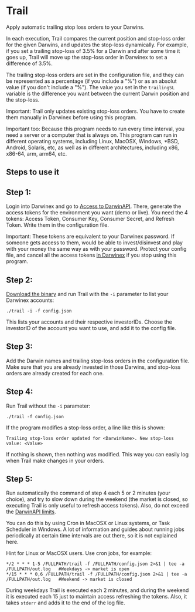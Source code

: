 # Trail
Apply automatic trailing stop loss orders to your Darwins.

In each execution, Trail compares the current position and stop-loss order for the given Darwins, and updates the stop-loss dynamically. For example, if you set a trailing stop-loss of 3.5% for a Darwin and after some time it goes up, Trail will move up the stop-loss order in Darwinex to set a difference of 3.5%.

The trailing stop-loss orders are set in the configuration file, and they can be represented as a percentage (if you include a "%") or as an absolut value (if you don't include a "%"). The value you set in the `trailingSL` variable is the difference you want between the current Darwin position and the stop-loss.

Important: Trail only updates existing stop-loss orders. You have to create them manually in Darwinex before using this program.

Important too: Because this program needs to run every time interval, you need a server or a computer that is always on. This program can run in different operating systems, including Linux, MacOSX, Windows, *BSD, Android, Solaris, etc, as well as in different architectures, including x86, x86-64, arm, arm64, etc.

## Steps to use it

## Step 1:

Login into Darwinex and go to [Access to DarwinAPI](https://www.darwinex.com/data/darwin-api). There, generate the access tokens for the environment you want (demo or live). You need the 4 tokens: Access Token, Consumer Key, Consumer Secret, and Refresh Token. Write them in the configuration file.

Important: These tokens are equivalent to your Darwinex password. If someone gets access to them, would be able to invest/disinvest and play with your money the same way as with your password. Protect your config file, and cancel all the access tokens [in Darwinex](https://www.darwinex.com/data/darwin-api) if you stop using this program.

## Step 2:

[Download the binary](https://github.com/0-wHiTeHand-0/DX-trailingSL/releases) and run Trail with the `-i` parameter to list your Darwinex accounts:
```
./trail -i -f config.json
```
This lists your accounts and their respective investorIDs. Choose the investorID of the account you want to use, and add it to the config file.

## Step 3:

Add the Darwin names and trailing stop-loss orders in the configuration file. Make sure that you are already invested in those Darwins, and stop-loss orders are already created for each one.

## Step 4:

Run Trail without the `-i` parameter:
```
./trail -f config.json
```
If the program modifies a stop-loss order, a line like this is shown:
```
Trailing stop-loss order updated for <DarwinName>. New stop-loss value: <Value>
```
If nothing is shown, then nothing was modified. This way you can easily log when Trail make changes in your orders.

## Step 5:

Run automatically the command of step 4 each 5 or 2 minutes (your choice), and try to slow down during the weekend (the market is closed, so executing Trail is only useful to refresh access tokens). Also, do not exceed the [DarwinAPI limits](https://help.darwinex.com/api-walkthrough#throttling).

You can do this by using Cron in MacOSX or Linux systems, or Task Scheduler in Windows. A lot of information and guides about running jobs periodically at certain time intervals are out there, so it is not explained here.

Hint for Linux or MacOSX users. Use cron jobs, for example:
```
*/2 * * * 1-5 /FULLPATH/trail -f /FULLPATH/config.json 2>&1 | tee -a /FULLPATH/out.log   #Weekdays -> market is open
*/15 * * * 0,6 /FULLPATH/trail -f /FULLPATH/config.json 2>&1 | tee -a /FULLPATH/out.log   #Weekend -> market is closed
```
During weekdays Trail is executed each 2 minutes, and during the weekend it is executed each 15 just to maintain access refreshing the tokens. Also, it takes `stderr` and adds it to the end of the log file.
